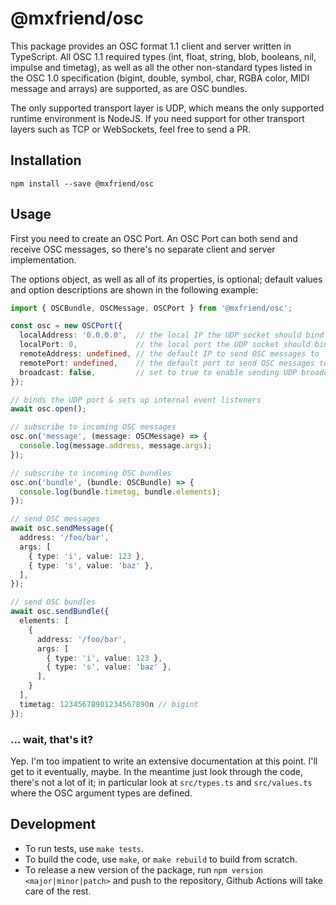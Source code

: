 # @mxfriend/osc

This package provides an OSC format 1.1 client and server written in TypeScript.
All OSC 1.1 required types (int, float, string, blob, booleans, nil, impulse
and timetag), as well as all the other non-standard types listed in the OSC 1.0
specification (bigint, double, symbol, char, RGBA color, MIDI message and arrays)
are supported, as are OSC bundles.

The only supported transport layer is UDP, which means the only supported runtime
environment is NodeJS. If you need support for other transport layers such as TCP
or WebSockets, feel free to send a PR.

## Installation

```shell
npm install --save @mxfriend/osc
```

## Usage

First you need to create an OSC Port. An OSC Port can both send and receive OSC
messages, so there's no separate client and server implementation.

The options object, as well as all of its properties, is optional; default values
and option descriptions are shown in the following example:

```typescript
import { OSCBundle, OSCMessage, OSCPort } from '@mxfriend/osc';

const osc = new OSCPort({
  localAddress: '0.0.0.0',  // the local IP the UDP socket should bind to; the default means all
  localPort: 0,             // the local port the UDP socket should bind to; 0 means random
  remoteAddress: undefined, // the default IP to send OSC messages to
  remotePort: undefined,    // the default port to send OSC messages to
  broadcast: false,         // set to true to enable sending UDP broadcasts
});

// binds the UDP port & sets up internal event listeners
await osc.open();

// subscribe to incoming OSC messages
osc.on('message', (message: OSCMessage) => {
  console.log(message.address, message.args);
});

// subscribe to incoming OSC bundles
osc.on('bundle', (bundle: OSCBundle) => {
  console.log(bundle.timetag, bundle.elements);
});

// send OSC messages
await osc.sendMessage({
  address: '/foo/bar',
  args: [
    { type: 'i', value: 123 },
    { type: 's', value: 'baz' },
  ],
});

// send OSC bundles
await osc.sendBundle({
  elements: [
    {
      address: '/foo/bar',
      args: [
        { type: 'i', value: 123 },
        { type: 's', value: 'baz' },
      ],
    }
  ],
  timetag: 12345678901234567890n // bigint
});
```

### ... wait, that's it?

Yep. I'm too impatient to write an extensive documentation at this point.
I'll get to it eventually, maybe. In the meantime just look through the code,
there's not a lot of it; in particular look at `src/types.ts` and `src/values.ts`
where the OSC argument types are defined.


## Development

 - To run tests, use `make tests`.
 - To build the code, use `make`, or `make rebuild` to build from scratch.
 - To release a new version of the package, run `npm version <major|minor|patch>`
   and push to the repository, Github Actions will take care of the rest.
